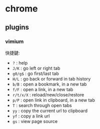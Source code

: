 # chrome

## plugins

### vimium

快捷鍵:

* `?`       : help
* `J/K`     : go left or right tab
* `g0/g$`   : go first/last tab
* `H/L`     : go back or forward in tab history
* `b/B`     : open a bookmark, in a new tab
* `f/F`     : open a link, in a new tab
* `r/t/x/X` : reload/new/close/restore
* `p/P`     : open link in clipboard, in a new tab
* `T`       : search through open tabs
* `yy`      : copy the current url to clipboard
* `yf`      : copy a link url
* `gs`      : view page source
